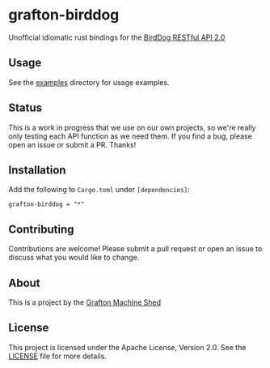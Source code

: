 # grafton-birddog

Unofficial idiomatic rust bindings for the [BirdDog RESTful API 2.0](https://birddog.tv/AV/API/index.html)

## Usage

See the [examples](examples) directory for usage examples.

## Status

This is a work in progress that we use on our own projects, so we're really only testing each API function as we need them. If you find a bug, please open an issue or submit a PR. Thanks!

## Installation

Add the following to `Cargo.toml` under `[dependencies]`:

```
grafton-birddog = "*"
```

## Contributing

Contributions are welcome! Please submit a pull request or open an issue to discuss what you would like to change.

## About

This is a project by the [Grafton Machine Shed](https://www.grafton.ai)

## License

This project is licensed under the Apache License, Version 2.0. See the [LICENSE](LICENSE) file for more details.

